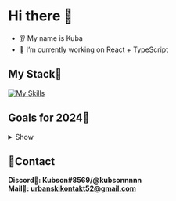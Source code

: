 # Hi there 👋
* 👂 My name is Kuba
* 🔭 I’m currently working on React + TypeScript

## My Stack💼
[![My Skills](https://skills.thijs.gg/icons?i=py,html,css,scss,bootstrap,tailwind,github,git,js,ts,react,vite,firebase)](https://skills.thijs.gg)


## Goals for 2024🎯
<details>
<summary>Show</summary>

🚧 Learning framework (React)
🚧 Learning TS
❌ Learn Next.js
❌ Learn Python
❌ Learn Node.js
❌ Start React Native

</details>

## 🎇Contact
**Discord🏹: Kubson#8569/@kubsonnnnn**
<br>
**Mail📩: urbanskikontakt52@gmail.com**
